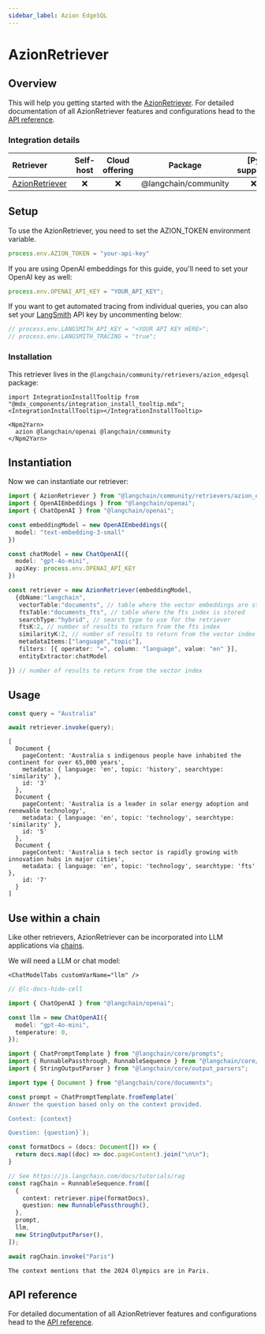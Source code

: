 ```yaml
---
sidebar_label: Azion EdgeSQL
---
```


# AzionRetriever

## Overview

This will help you getting started with the [AzionRetriever](/oss/concepts/#retrievers). For detailed documentation of all AzionRetriever features and configurations head to the [API reference](https://api.js.langchain.com/classes/_langchain_community.retrievers_azion_edgesql.AzionRetriever.html).

### Integration details


| Retriever | Self-host | Cloud offering | Package | [Py support] |
| :--- | :---: | :---: | :---: | :---: |
[AzionRetriever](https://api.js.langchain.com/classes/_langchain_community.retrievers_azion_edgesql.AzionRetriever.html) | ❌ | ❌ | @langchain/community | ❌ |


## Setup

To use the AzionRetriever, you need to set the AZION_TOKEN environment variable.

```typescript
process.env.AZION_TOKEN = "your-api-key"
```

If you are using OpenAI embeddings for this guide, you'll need to set your OpenAI key as well:

```typescript
process.env.OPENAI_API_KEY = "YOUR_API_KEY";
```
If you want to get automated tracing from individual queries, you can also set your [LangSmith](https://docs.smith.langchain.com/) API key by uncommenting below:

```typescript
// process.env.LANGSMITH_API_KEY = "<YOUR API KEY HERE>";
// process.env.LANGSMITH_TRACING = "true";
```

### Installation

This retriever lives in the `@langchain/community/retrievers/azion_edgesql` package:

```{=mdx}
import IntegrationInstallTooltip from "@mdx_components/integration_install_tooltip.mdx";
<IntegrationInstallTooltip></IntegrationInstallTooltip>

<Npm2Yarn>
  azion @langchain/openai @langchain/community
</Npm2Yarn>
```
## Instantiation

Now we can instantiate our retriever:


```typescript
import { AzionRetriever } from "@langchain/community/retrievers/azion_edgesql";
import { OpenAIEmbeddings } from "@langchain/openai";
import { ChatOpenAI } from "@langchain/openai";

const embeddingModel = new OpenAIEmbeddings({
  model: "text-embedding-3-small"
})

const chatModel = new ChatOpenAI({
  model: "gpt-4o-mini",
  apiKey: process.env.OPENAI_API_KEY
})

const retriever = new AzionRetriever(embeddingModel, 
  {dbName:"langchain",
   vectorTable:"documents", // table where the vector embeddings are stored
   ftsTable:"documents_fts", // table where the fts index is stored
   searchType:"hybrid", // search type to use for the retriever
   ftsK:2, // number of results to return from the fts index
   similarityK:2, // number of results to return from the vector index
   metadataItems:["language","topic"],
   filters: [{ operator: "=", column: "language", value: "en" }],
   entityExtractor:chatModel

}) // number of results to return from the vector index
```
## Usage


```typescript
const query = "Australia"

await retriever.invoke(query);
```
```output
[
  Document {
    pageContent: 'Australia s indigenous people have inhabited the continent for over 65,000 years',
    metadata: { language: 'en', topic: 'history', searchtype: 'similarity' },
    id: '3'
  },
  Document {
    pageContent: 'Australia is a leader in solar energy adoption and renewable technology',
    metadata: { language: 'en', topic: 'technology', searchtype: 'similarity' },
    id: '5'
  },
  Document {
    pageContent: 'Australia s tech sector is rapidly growing with innovation hubs in major cities',
    metadata: { language: 'en', topic: 'technology', searchtype: 'fts' },
    id: '7'
  }
]
```
## Use within a chain

Like other retrievers, AzionRetriever can be incorporated into LLM applications via [chains](/oss/how-to/sequence/).

We will need a LLM or chat model:

```{=mdx}
<ChatModelTabs customVarName="llm" />
```
```typescript
// @lc-docs-hide-cell

import { ChatOpenAI } from "@langchain/openai";

const llm = new ChatOpenAI({
  model: "gpt-4o-mini",
  temperature: 0,
});
```


```typescript
import { ChatPromptTemplate } from "@langchain/core/prompts";
import { RunnablePassthrough, RunnableSequence } from "@langchain/core/runnables";
import { StringOutputParser } from "@langchain/core/output_parsers";

import type { Document } from "@langchain/core/documents";

const prompt = ChatPromptTemplate.fromTemplate(`
Answer the question based only on the context provided.

Context: {context}

Question: {question}`);

const formatDocs = (docs: Document[]) => {
  return docs.map((doc) => doc.pageContent).join("\n\n");
}

// See https://js.langchain.com/docs/tutorials/rag
const ragChain = RunnableSequence.from([
  {
    context: retriever.pipe(formatDocs),
    question: new RunnablePassthrough(),
  },
  prompt,
  llm,
  new StringOutputParser(),
]);
```


```typescript
await ragChain.invoke("Paris")
```
```output
The context mentions that the 2024 Olympics are in Paris.
```
## API reference

For detailed documentation of all AzionRetriever features and configurations head to the [API reference](https://api.js.langchain.com/classes/_langchain_community.retrievers_azion_edgesql.AzionRetriever.html).
